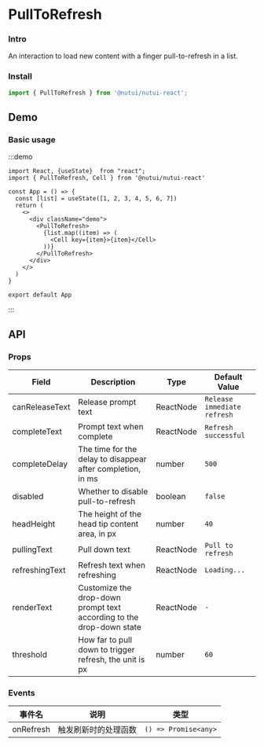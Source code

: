 # PullToRefresh

### Intro

An interaction to load new content with a finger pull-to-refresh in a list.

### Install

```js
import { PullToRefresh } from '@nutui/nutui-react';
```

## Demo

### Basic usage

:::demo

```tsx
import React, {useState}  from "react";
import { PullToRefresh, Cell } from '@nutui/nutui-react'

const App = () => {
  const [list] = useState([1, 2, 3, 4, 5, 6, 7])
  return (
    <>
      <div className="demo">
        <PullToRefresh>
          {list.map((item) => (
            <Cell key={item}>{item}</Cell>
          ))}
        </PullToRefresh>
      </div>
    </>
  )
}

export default App
```

:::

## API

### Props

| Field | Description | Type | Default Value |
|---------------|---------------------------------- |------------|--|
| canReleaseText | Release prompt text | ReactNode | `Release immediate refresh` |
| completeText | Prompt text when complete | ReactNode | `Refresh successful` |
| completeDelay | The time for the delay to disappear after completion, in ms | number | `500` |
| disabled | Whether to disable pull-to-refresh | boolean | `false` |
| headHeight | The height of the head tip content area, in px | number | `40` |
| pullingText | Pull down text | ReactNode | `Pull to refresh` |
| refreshingText | Refresh text when refreshing | ReactNode | `Loading...` |
| renderText | Customize the drop-down prompt text according to the drop-down state | ReactNode | `-` |
| threshold | How far to pull down to trigger refresh, the unit is px | number | `60` |

### Events

| 事件名 | 说明           | 类型                   |
|--------|----------------|----------------------|
| onRefresh  | 触发刷新时的处理函数 | `() => Promise<any>` |
